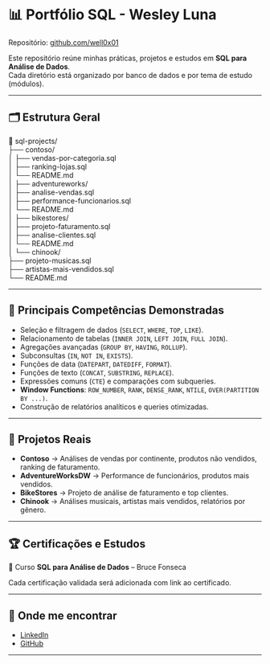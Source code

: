
# 📊 Portfólio SQL - Wesley Luna

Repositório: [github.com/well0x01](https://github.com/well0x01)

Este repositório reúne minhas práticas, projetos e estudos em **SQL para Análise de Dados**.  
Cada diretório está organizado por banco de dados e por tema de estudo (módulos).  

---

## 🗂 Estrutura Geral

📁 sql-projects/  
├── contoso/    
│   ├── vendas-por-categoria.sql  
│   ├── ranking-lojas.sql  
│   └── README.md  
│
├── adventureworks/  
│   ├── analise-vendas.sql  
│   ├── performance-funcionarios.sql  
│   └── README.md  
│
├── bikestores/  
│   ├── projeto-faturamento.sql  
│   ├── analise-clientes.sql  
│   └── README.md  
│
└── chinook/  
    ├── projeto-musicas.sql  
    ├── artistas-mais-vendidos.sql  
    └── README.md  

---

## 🎯 Principais Competências Demonstradas
- Seleção e filtragem de dados (`SELECT`, `WHERE`, `TOP`, `LIKE`).  
- Relacionamento de tabelas (`INNER JOIN`, `LEFT JOIN`, `FULL JOIN`).  
- Agregações avançadas (`GROUP BY`, `HAVING`, `ROLLUP`).  
- Subconsultas (`IN`, `NOT IN`, `EXISTS`).  
- Funções de data (`DATEPART`, `DATEDIFF`, `FORMAT`).  
- Funções de texto (`CONCAT`, `SUBSTRING`, `REPLACE`).  
- Expressões comuns (`CTE`) e comparações com subqueries.  
- **Window Functions**: `ROW_NUMBER`, `RANK`, `DENSE_RANK`, `NTILE`, `OVER(PARTITION BY ...)`.  
- Construção de relatórios analíticos e queries otimizadas.  

---

## 📌 Projetos Reais
- **Contoso** → Análises de vendas por continente, produtos não vendidos, ranking de faturamento.  
- **AdventureWorksDW** → Performance de funcionários, produtos mais vendidos.  
- **BikeStores** → Projeto de análise de faturamento e top clientes.  
- **Chinook** → Análises musicais, artistas mais vendidos, relatórios por gênero.  

---

## 🏆 Certificações e Estudos
📖 Curso **SQL para Análise de Dados** – Bruce Fonseca   

Cada certificação validada será adicionada com link ao certificado.  

---

## 📢 Onde me encontrar
- [LinkedIn](https://www.linkedin.com/in/well0x01)  
- [GitHub](https://github.com/well0x01)  

---
